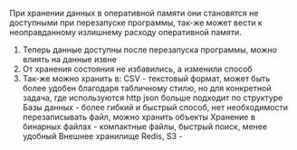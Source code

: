 

При хранении данных в оперативной памяти они становятся не доступными при перезапуске программы, так-же может вести
к неоправданному излишнему расходу оперативной памяти.

1. Теперь данные доступны после перезапуска программы, можно влиять на данные извне
2. От хранения состояния не избавились, а изменили способ
3. Так-же можно хранить в:
   CSV - текстовый формат, может быть более удобен благодаря табличному стилю, но для конкретной задача, где 
   используются http json больше подходит по структуре
   Базы данных - более гибкий и быстрый способ, нет необходимости перезаписывать файл, можно хранить объекты
   Хранение в бинарных файлах - компактные файлы, быстрый поиск, менее удобный
   Внешнее хранилище Redis, S3 - 


